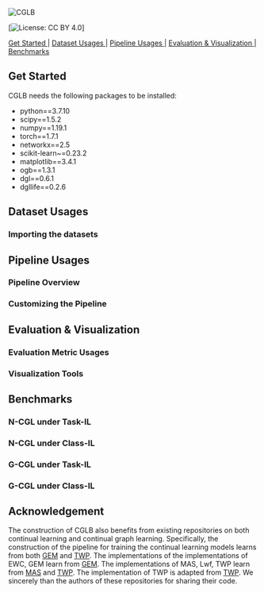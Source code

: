 ![CGLB](https://github.com/QueuQ/CGLB/blob/main/figures/logo2.png)

[![License: CC BY 4.0](https://img.shields.io/badge/License-CC_BY_4.0-lightgrey.svg)]

 <tr><td colspan="4"> <a href="#Get Started"> Get Started </a></td></tr> | <tr><td colspan="4"> <a href="#Dataset Usages"> Dataset Usages </a></td></tr> | <tr><td colspan="4"> <a href="#Pipeline Usages"> Pipeline Usages </a></td></tr> | <tr><td colspan="4"> <a href="#Evaluation & Visualization"> Evaluation & Visualization </a></td></tr> | <tr><td colspan="4"> <a href="#Benchmarks"> Benchmarks </a></td></tr>

 ## Get Started
 
 CGLB needs the following packages to be installed:
 
* python==3.7.10
* scipy==1.5.2
* numpy==1.19.1
* torch==1.7.1
* networkx==2.5
* scikit-learn~=0.23.2
* matplotlib==3.4.1
* ogb==1.3.1
* dgl==0.6.1
* dgllife==0.2.6
 
 ## Dataset Usages
 
 ### Importing the datasets
 
 
 
 ## Pipeline Usages
 
 ### Pipeline Overview
 
 ### Customizing the Pipeline
 
 
 
 ## Evaluation & Visualization
 
 ### Evaluation Metric Usages
 
 ### Visualization Tools
 
 ## Benchmarks
 
 ### N-CGL under Task-IL
 
 ### N-CGL under Class-IL
 
 ### G-CGL under Task-IL
 
 ### G-CGL under Class-IL
 
 ## Acknowledgement
 The construction of CGLB also benefits from existing repositories on both continual learning and continual graph learning. Specifically, the construction of the pipeline for training the continual learning models learns from both [GEM](https://github.com/facebookresearch/GradientEpisodicMemory) and [TWP](https://github.com/hhliu79/TWP). The implementations of the implementations of EWC, GEM learn from [GEM](https://github.com/facebookresearch/GradientEpisodicMemory). The implementations of MAS, Lwf, TWP learn from [MAS](https://github.com/rahafaljundi/MAS-Memory-Aware-Synapses) and [TWP](https://github.com/hhliu79/TWP). The implementation of TWP is adapted from [TWP](https://github.com/hhliu79/TWP). We sincerely than the authors of these repositories for sharing their code.
